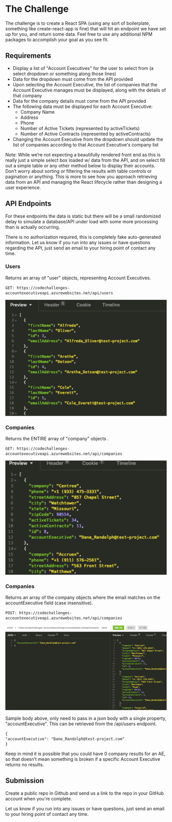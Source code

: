 # The Challenge

The challenge is to create a React SPA (using any sort of boilerplate, something like create-react-app is fine) that will hit an endpoint we have set up for you, and return some data. Feel free to use any additional NPM packages to accomplish your goal as you see fit.

## Requirements

- Display a list of "Account Executives" for the user to select from (a select dropdown or something along those lines)
- Data for the dropdown must come from the API provided
- Upon selecting the Account Executive, the list of companies that the Account Executive manages must  be displayed, along with the details of that company
- Data for the company details must come from the API provided
- The following data must be displayed for each Account Executive:
   - Company Name
   - Address
   - Phone
   - Number of Active Tickets (represented by activeTickets)
   - Number of Active Contracts (represented by activeContracts)
- Changing the Account Executive from the dropdown should update the list of companies according to that Account Executive's company list

Note: While we’re not expecting a beautifully rendered front end as this is really just a simple select box loaded w/ data from the API, and on select fill out a simple table or any other method below to display their accounts. Don’t worry about sorting or filtering the results with table controls or pagination or anything. This is more to see how you approach retrieving data from an API and managing the React lifecycle rather than designing a user experience.

## API Endpoints

For these endpoints the data is static but there will be a small randomized delay to simulate a database/API under load with some more processing than is actually occurring.

There is no authorization required, this is completely fake auto-generated information. Let us know if you run into any issues or have questions regarding the API, just send an email to your hiring point of contact any time.

### Users
Returns an array of "user" objects, representing Account Executives.

```
GET: https://codechallenges-accountexecutiveapi.azurewebsites.net/api/users 
```


![image.png](users.png)

### Companies
Returns the ENTIRE array of "company" objects .

```
GET: https://codechallenges-accountexecutiveapi.azurewebsites.net/api/companies 
```

![image.png](companies.png)

### Companies
Returns an array of the company objects where the email matches on the accountExecutive field (case insensitive).

```
POST: https://codechallenges-accountexecutiveapi.azurewebsites.net/api/companies 
```

![image.png](companies-post.png)

Sample body above, only need to pass in a json body with a single property, "accountExecutive". This can be retrieved from the /api/users endpoint.

```
{
"accountExecutive": "Dane_Randolph@test-project.com"
}
```

Keep in mind it is possible that you could have 0 company results for an AE, so that doesn’t mean something is broken if a specific Account Executive returns no results.

## Submission

Create a public repo in Github and send us a link to the repo in your GitHub account when you're complete. 

Let us know if you run into any issues or have questions, just send an email to your hiring point of contact any time.